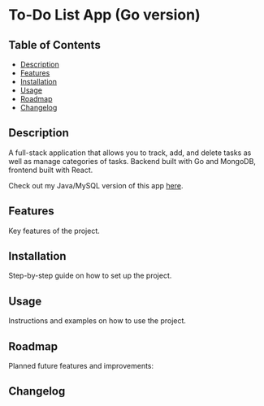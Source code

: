 # To-Do List App (Go version)

## Table of Contents

- [Description](#description)
- [Features](#features)
- [Installation](#installation)
- [Usage](#usage)
- [Roadmap](#roadmap)
- [Changelog](#changelog)

## Description

A full-stack application that allows you to track, add, and delete tasks as well as manage categories of tasks. Backend built with Go and MongoDB, frontend built with React. 

Check out my Java/MySQL version of this app [here](https://github.com/marorcas/to-do-app).

## Features

Key features of the project.

## Installation

Step-by-step guide on how to set up the project.

## Usage

Instructions and examples on how to use the project.

## Roadmap

Planned future features and improvements: 

## Changelog